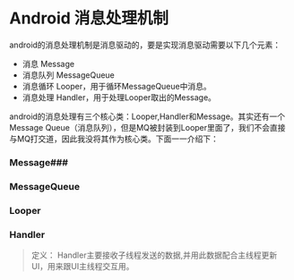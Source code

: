 ﻿# Android 消息处理机制
android的消息处理机制是消息驱动的，要是实现消息驱动需要以下几个元素：

- 消息 Message
- 消息队列  MessageQueue
- 消息循环  Looper，用于循环MessageQueue中消息。
- 消息处理  Handler，用于处理Looper取出的Message。

android的消息处理有三个核心类：Looper,Handler和Message。其实还有一个Message Queue（消息队列），但是MQ被封装到Looper里面了，我们不会直接与MQ打交道，因此我没将其作为核心类。下面一一介绍下：
### Message###


### MessageQueue ###

### Looper ###

### Handler ###
> 定义： Handler主要接收子线程发送的数据,并用此数据配合主线程更新UI，用来跟UI主线程交互用。






